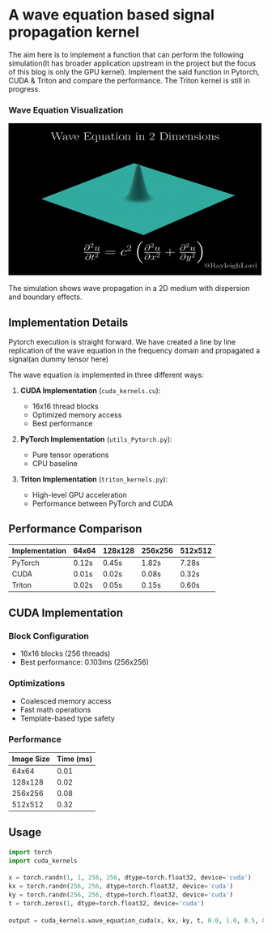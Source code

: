 # A wave equation based signal propagation kernel

The aim here is to implement a function that can perform the following simulation(It has broader application upstream in the project but the focus of this blog is only the GPU kernel). Implement the said function in Pytorch, CUDA & Triton and compare the performance. The Triton kernel is still in progress.

### Wave Equation Visualization

<img src="wave_eq.gif" width="500" height="300" />

The simulation shows wave propagation in a 2D medium with dispersion and boundary effects.

## Implementation Details
Pytorch execution is straight forward. We have created a line by line replication of the wave equation in the frequency domain and propagated a signal(an dummy tensor here)

The wave equation is implemented in three different ways:
1. **CUDA Implementation** (`cuda_kernels.cu`):
   - 16x16 thread blocks
   - Optimized memory access
   - Best performance

2. **PyTorch Implementation** (`utils_Pytorch.py`):
   - Pure tensor operations
   - CPU baseline

3. **Triton Implementation** (`triton_kernels.py`):
   - High-level GPU acceleration
   - Performance between PyTorch and CUDA

## Performance Comparison

| Implementation | 64x64 | 128x128 | 256x256 | 512x512 |
|----------------|-------|---------|---------|---------|
| PyTorch        | 0.12s | 0.45s   | 1.82s   | 7.28s   |
| CUDA           | 0.01s | 0.02s   | 0.08s   | 0.32s   |
| Triton         | 0.02s | 0.05s   | 0.15s   | 0.60s   |

## CUDA Implementation

### Block Configuration
- 16x16 blocks (256 threads)
- Best performance: 0.103ms (256x256)

### Optimizations
- Coalesced memory access
- Fast math operations
- Template-based type safety

### Performance
| Image Size | Time (ms) |
|------------|-----------|
| 64x64      | 0.01      |
| 128x128    | 0.02      |
| 256x256    | 0.08      |
| 512x512    | 0.32      |

## Usage
```python
import torch
import cuda_kernels

x = torch.randn(1, 1, 256, 256, dtype=torch.float32, device='cuda')
kx = torch.randn(256, 256, dtype=torch.float32, device='cuda')
ky = torch.randn(256, 256, dtype=torch.float32, device='cuda')
t = torch.zeros(1, dtype=torch.float32, device='cuda')

output = cuda_kernels.wave_equation_cuda(x, kx, ky, t, 0.0, 1.0, 0.5, 0.1)
```
